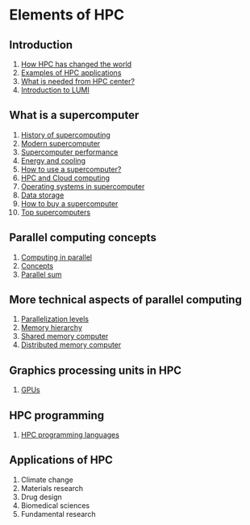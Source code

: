 # Elements of HPC

## Introduction

1. [How HPC has changed the world](intro/how-hpc-has-changed-the-world.md)
2. [Examples of HPC applications](intro/applications.md)
4. [What is needed from HPC center?](intro/computing-center.md)
5. [Introduction to LUMI](intro/introduction-to-lumi.md)

## What is a supercomputer

1. [History of supercomputing](supercomputer/history.md)
1. [Modern supercomputer](supercomputer/modern-supercomputer.md)
1. [Supercomputer performance](supercomputer/supercomputer_performance.md)
1. [Energy and cooling](supercomputer/energy-cooling.md)
1. [How to use a supercomputer?](supercomputer/how-to-use.md)
1. [HPC and Cloud computing](supercomputer/cloud_vs_traditional.md)
1. [Operating systems in supercomputer](supercomputer/operating_systems.md)
1. [Data storage](supercomputer/storage.md)
1. [How to buy a supercomputer](supercomputer/procurement.md)
1. [Top supercomputers](supercomputer/top-systems.md)

## Parallel computing concepts

1. [Computing in parallel](parallel-computing-concepts/basic-idea.md)
1. [Concepts](parallel-computing-concepts/concepts.md)
1. [Parallel sum](parallel-computing-concepts/parallel-sum.md)

## More technical aspects of parallel computing

1. [Parallelization levels](parallel-computing-technical/hierarchy_parallelism.md)
1. [Memory hierarchy](parallel-computing-technical/memory_hierarchy.md)
1. [Shared memory computer](parallel-computing-technical/shared_memory.md)
1. [Distributed memory computer](parallel-computing-technical/distribute_memory.md)

## Graphics processing units in HPC

1. [GPUs](gpus/cpu_vs_gpu.md)

## HPC programming

1. [HPC programming languages](hpc-programming/languages.md)

## Applications of HPC

1. Climate change
1. Materials research
1. Drug design
1. Biomedical sciences
1. Fundamental research 
